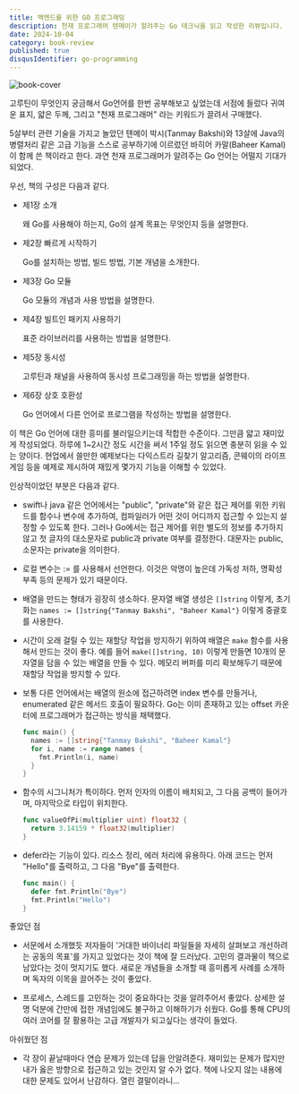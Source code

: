 ```yaml
---
title: 백엔드를 위한 GO 프로그래밍
description: 천재 프로그래머 텐메이가 알려주는 Go 테크닉을 읽고 작성한 리뷰입니다.
date: 2024-10-04
category: book-review
published: true
disqusIdentifier: go-programming
---
```


![book-cover](/images/백엔드를-위한-GO-프로그래밍/book-cover.png)

고루틴이 무엇인지 궁금해서 Go언어를 한번 공부해보고 싶었는데 서점에 들렀다 귀여운 표지, 얇은 두께, 그리고 "천재 프로그래머" 라는 키워드가 끌려서 구매했다.

5살부터 관련 기술을 가지고 놀았던 텐메이 박시(Tanmay Bakshi)와 13살에 Java의 병렬처리 같은 고급 기능을 스스로 공부하기에 이르렀던 바히어 카말(Baheer Kamal)이 함께 쓴 책이라고 한다. 과연 천재 프로그래머가 알려주는 Go 언어는 어떨지 기대가 되었다.

우선, 책의 구성은 다음과 같다.

- 제1장 소개

  왜 Go를 사용해야 하는지, Go의 설계 목표는 무엇인지 등을 설명한다.

- 제2장 빠르게 시작하기

  Go를 설치하는 방법, 빌드 방법, 기본 개념을 소개한다.

- 제3장 Go 모듈

  Go 모듈의 개념과 사용 방법을 설명한다.

- 제4장 빌트인 패키지 사용하기

  표준 라이브러리를 사용하는 방법을 설명한다.

- 제5장 동시성

  고루틴과 채널을 사용하여 동시성 프로그래밍을 하는 방법을 설명한다.

- 제6장 상호 호환성

  Go 언어에서 다른 언어로 프로그램을 작성하는 방법을 설명한다.

이 책은 Go 언어에 대한 흥미를 불러일으키는데 적합한 수준이다. 그만큼 얇고 재미있게 작성되었다. 하루에 1~2시간 정도 시간을 써서 1주일 정도 읽으면 충분히 읽을 수 있는 양이다. 현업에서 쓸만한 예제보다는 다익스트라 길찾기 알고리즘, 콘웨이의 라이프 게임 등을 예제로 제시하여 재밌게 몇가지 기능을 이해할 수 있었다.

인상적이었던 부분은 다음과 같다.

- swift나 java 같은 언어에서는 "public", "private"와 같은 접근 제어를 위한 키워드를 함수나 변수에 추가하여, 컴파일러가 어떤 것이 어디까지 접근할 수 있는지 설정할 수 있도록 한다. 그러나 Go에서는 접근 제어를 위한 별도의 정보를 추가하지 않고 첫 글자의 대소문자로 public과 private 여부를 결정한다. 대문자는 public, 소문자는 private을 의미한다.

- 로컬 변수는 := 를 사용해서 선언한다. 이것은 악명이 높은데 가독성 저하, 명확성 부족 등의 문제가 있기 때문이다.

- 배열을 만드는 형태가 굉장히 생소하다. 문자열 배열 생성은 `[]string` 이렇게, 초기화는 `names := []string{"Tanmay Bakshi", "Baheer Kamal"}` 이렇게 중괄호를 사용한다.

- 시간이 오래 걸릴 수 있는 재할당 작업을 방지하기 위하여 배열은 `make` 함수를 사용해서 만드는 것이 좋다. 예를 들어 `make([]string, 10)` 이렇게 만들면 10개의 문자열을 담을 수 있는 배열을 만들 수 있다. 메모리 버퍼를 미리 확보해두기 때문에 재할당 작업을 방지할 수 있다.

- 보통 다른 언어에서는 배열의 원소에 접근하려면 index 변수를 만들거나, enumerated 같은 메서드 호출이 필요하다. Go는 이미 존재하고 있는 offset 카운터에 프로그래머가 접근하는 방식을 채택했다.

  ```go
  func main() {
    names := []string{"Tanmay Bakshi", "Baheer Kamal"}
    for i, name := range names {
      fmt.Println(i, name)
    }
  }
  ```

- 함수의 시그니처가 특이하다. 먼저 인자의 이름이 배치되고, 그 다음 공백이 들어가며, 마지막으로 타입이 위치한다.

  ```go
  func valueOfPi(multiplier uint) float32 {
    return 3.14159 * float32(multiplier)
  }
  ```

- defer라는 기능이 있다. 리소스 정리, 에러 처리에 유용하다. 아래 코드는 먼저 "Hello"를 출력하고, 그 다음 "Bye"를 출력한다.

  ```go
  func main() {
    defer fmt.Println("Bye")
    fmt.Println("Hello")
  }
  ```

좋았던 점

- 서문에서 소개했듯 저자들이 '거대한 바이너리 파일들을 자세히 살펴보고 개선하려는 공동의 목표'를 가지고 있었다는 것이 책에 잘 드러났다. 고민의 결과물이 책으로 남았다는 것이 멋지기도 했다. 새로운 개념들을 소개할 때 흥미롭게 사례를 소개하며 독자의 이목을 끌어주는 것이 좋았다.

- 프로세스, 스레드를 고민하는 것이 중요하다는 것을 알려주어서 좋았다. 상세한 설명 덕분에 간만에 접한 개념임에도 불구하고 이해하기가 쉬웠다. Go를 통해 CPU의 여러 코어를 잘 활용하는 고급 개발자가 되고싶다는 생각이 들었다.

아쉬웠던 점

- 각 장이 끝날때마다 연습 문제가 있는데 답을 안알려준다. 재미있는 문제가 많지만 내가 옳은 방향으로 접근하고 있는 것인지 알 수가 없다. 책에 나오지 않는 내용에 대한 문제도 있어서 난감하다. 열린 결말이라니...
